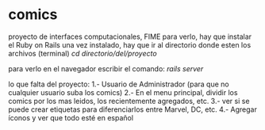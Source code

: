 # comics
proyecto de interfaces computacionales, FIME
para verlo, hay que instalar el Ruby on Rails
una vez instalado, hay que ir al directorio donde esten los archivos (terminal)
_cd directorio/del/proyecto_

para verlo en el navegador escribir el comando: _rails server_

lo que falta del proyecto:
1.- Usuario de Administrador (para que no cualquier usuario suba los comics)
2.- En el menu principal, dividir los comics por los mas leidos, los recientemente agregados, etc.
3.- ver si se puede crear etiquetas para diferenciarlos entre Marvel, DC, etc.
4.- Agregar íconos y ver que todo esté en español
